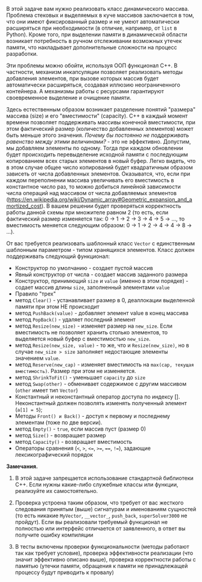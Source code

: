 В этой задаче вам нужно реализовать класс динамического массива. Проблема стековых и выделяемых в куче массивов заключается в том, что они имеют фиксированный размер и не умеют автоматически расширяться при необходимости (в отличие, например, от `list` в Python). Кроме того, при выделении памяти в динамической области возникает потребность в ручном отслеживании возможных утечек памяти, что накладывает дополнительные сложности на процесс разработки.

Эти проблемы можно обойти, используя ООП функционал C++. В частности, механизм инкапсуляции позволяет реализовать методы добавления элементов, при вызове которых массив будет автоматически расширяться, создавая иллюзию неограниченного контейнера. А механизмы работы с ресурсами гарантируют своевременное выделение и очищение памяти. 

Здесь естественным образом возникает разделение понятий "размера" массива (size) и его "вместимости" (capacity). С++ в каждый момент времени позволяет поддерживать массивы конечной вместимости, при этом фактический размер (количество добавленных элементов) может быть меньше этого значения. *Почему бы постоянно не поддерживать равенство между этими величинами?* - это не эффективно. Допустим, мы добавляем элементы по одному. Тогда при каждом обновлении будет происходить перевыделение исходной памяти с последующим копированием всех старых элементов в новый буфер. Легко видеть, что в этом случае общее число копирований будет квадратичным образом зависеть от числа добавленных элементов. Оказыватся, что, если при каждом переполнении массива увеличивать его вместимость в константное число раз, то можно добиться линейной зависимости числа операций над массивом от числа добавляемых элементов (https://en.wikipedia.org/wiki/Dynamic_array#Geometric_expansion_and_amortized_cost). В вашем решении будет проверяться корректность работы данной схемы при множителе равном 2 (то есть, если фактический размер изменяется так: 0 -> 1 -> 2 -> 3 -> 4 -> 5 -> ..., то вместимость меняется следующим образом: 0 -> 1 -> 2 -> 4 -> 4 -> 8 -> ...).

От вас требуется реализовать шаблонный класс `Vector` с единственным шаблонным параметром - типом хранящихся элементов. Класс должен поддерживать следующий функционал:
* Конструктор по умолчанию - создает пустой массив
* Явный конструктор от числа - создает массив заданного размера
* Конструктор, принимющий `size` и `value` (именно в этом порядке) - содает массив длины `size`, заполненный элементами `value`
* Правило "трех"
* метод `Clear()` - устанавливает размер в 0, деаллокации выделенной памяти при этом НЕ происходит
* метод `PushBack(value)` - добавляет элемент value в конец массива
* метод `PopBack()` - удаляет последний элемент
* метод `Resize(new_size)` - изменяет размер на `new_size`. Если вместимость не позволяет хранить столько элементов, то выделяется новый буфер с вместимостью `new_size`.
* метод `Resize(new_size, value)` - то же, что и `Resize(new_size)`, но в случае `new_size > size` заполняет недостающие элементы значением `value`.
* метод `Reserve(new_cap)` - изменяет вместимость на `max(cap, текущая вместимость)`. Размер при этом не изменяется.
* метод `ShrinkToFit()` - уменьшает `capacity` до `size`
* метод `Swap(other)` - обменивает содержимое с другим массивом (`other` имеет тип `Vector`)
* Константный и неконстантный оператор доступа по индексу []. Неконстантный должен позволять изменять полученный элемент (`a[1] = 5`);
* Методы `Front() и Back()` - доступ к первому и последнему элементам (тоже по две версии).
* метод `Empty()` - `true`, если массив пуст (размер 0)
* метод `Size()` - возвращает размер
* метод `Capacity()` - возвращает вместимость
* Операторы сравнения (`<`, `>`, `<=`, `>=`, `==`, `!=`), задающие лексикографический порядок

**Замечания.** 

1) В этой задаче запрещается использование стандартной библиотеки C++. Если нужны какие-либо служебные классы или функции, реализуйте их самостоятельно.

2) Проверка устроена таким образом, что требует от вас жесткого следования принятым (выше) сигнатурам и именованиям сущностей (то есть никакие `MyVector`, `__vector_`, `push_back`, `superSolver3000` не пройдут). Если вы реализовали требуемый функционал не полностью или интерфейс отличается от заявленного, в ответ вы получите ошибку компиляции

3) В тесты включены проверки функциональности (методы работают так как требует условие), проверка эффективности реализации (что значит эффективно описано выше), проверка корректности работы с памятью (утечки памяти, обращения к памяти не принадлежащей процессу будут приводить к провалу)
